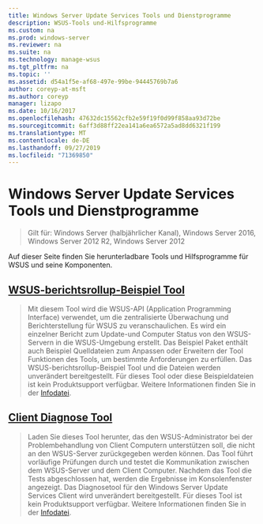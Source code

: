 ```yaml
---
title: Windows Server Update Services Tools und Dienstprogramme
description: WSUS-Tools und-Hilfsprogramme
ms.custom: na
ms.prod: windows-server
ms.reviewer: na
ms.suite: na
ms.technology: manage-wsus
ms.tgt_pltfrm: na
ms.topic: ''
ms.assetid: d54a1f5e-af68-497e-99be-94445769b7a6
author: coreyp-at-msft
ms.author: coreyp
manager: lizapo
ms.date: 10/16/2017
ms.openlocfilehash: 47632dc15562cfb2e59f19f0d99f858aa93d72be
ms.sourcegitcommit: 6aff3d88ff22ea141a6ea6572a5ad8dd6321f199
ms.translationtype: MT
ms.contentlocale: de-DE
ms.lasthandoff: 09/27/2019
ms.locfileid: "71369850"
---
```

# <a name="windows-server-update-services-tools-and-utilities"></a>Windows Server Update Services Tools und Dienstprogramme

>Gilt für: Windows Server (halbjährlicher Kanal), Windows Server 2016, Windows Server 2012 R2, Windows Server 2012
                                                                                                                                                                                                                                                                                                                                                                                                                                                                                                                                                                                                                                                                                                                                                                                                                                                                                                                                                                                                                                                                                                                                                                                                                          
 Auf dieser Seite finden Sie herunterladbare Tools und Hilfsprogramme für WSUS und seine Komponenten.                                                                                                                                                                                                                                                                                                                                                                                                                                                                                                                                                                                                                                                                                                                                                                                                                                                                                                                                                                                                                                                                                                                                                                                                                                                                                                                                                                                                                                                                                                                                                                                                                                       
                                                                                                                                                                                                                                                                                                                                                                                                                                                                                                                                                                                                                                                                    
 ## <a name="wsus-reporting-rollup-sample-toolhttpsdownloadmicrosoftcomdownload339339ac5ee-ae9a-44a4-b09c-483736294433wsusrollupsampleexe"></a>[WSUS-berichtsrollup-Beispiel Tool](https://download.microsoft.com/download/3/3/9/339ac5ee-ae9a-44a4-b09c-483736294433/WSUSRollupSample.EXE)                                                                                                                                                                                                                                                                                                                                                                                                                                                                                                                  
                                                                                                                                                                                                                                                                                                                                                                                                                                                                                                                                                                                                                                                                    
 > Mit diesem Tool wird die WSUS-API (Application Programming Interface) verwendet, um die zentralisierte Überwachung und Berichterstellung für WSUS zu veranschaulichen. Es wird ein einzelner Bericht zum Update-und Computer Status von den WSUS-Servern in die WSUS-Umgebung erstellt. Das Beispiel Paket enthält auch Beispiel Quelldateien zum Anpassen oder Erweitern der Tool Funktionen des Tools, um bestimmte Anforderungen zu erfüllen. Das WSUS-berichtsrollup-Beispiel Tool und die Dateien werden unverändert bereitgestellt. Für dieses Tool oder diese Beispieldateien ist kein Produktsupport verfügbar. Weitere Informationen finden Sie in der [Infodatei](https://download.microsoft.com/download/8/1/a/81a41962-cff5-4396-a567-0d2f87d8f67a/Readme.htm).  

## <a name="client-diagnostics-toolhttpsdownloadmicrosoftcomdownload976976d1084-d2fd-45a1-8c27-a467c768d8efwsus20client20diagnostic20toolexe"></a>[Client Diagnose Tool](https://download.microsoft.com/download/9/7/6/976d1084-d2fd-45a1-8c27-a467c768d8ef/WSUS%20Client%20Diagnostic%20Tool.EXE)                                                                                                                                                                                                                                                                                                                                                                                                                                                                                                                                                                                                                                                                                                                                                                                                                                                                                                                                                                                                                                                                                                                                                                                                           
                                                                                                                                                                                                                                                                                                                                                                                                                                                                                                                                                                                                                                                                                                                                                                                                                                                                                                                                                                                                                                                                                                                                                                                                                                                                                                                                                                                                                                                                                                                                                                                                                                                                                                                                                                                                                                               
 > Laden Sie dieses Tool herunter, das den WSUS-Administrator bei der Problembehandlung von Client Computern unterstützen soll, die nicht an den WSUS-Server zurückgegeben werden können. Das Tool führt vorläufige Prüfungen durch und testet die Kommunikation zwischen dem WSUS-Server und dem Client Computer. Nachdem das Tool die Tests abgeschlossen hat, werden die Ergebnisse im Konsolenfenster angezeigt. Das Diagnosetool für den Windows Server Update Services Client wird unverändert bereitgestellt. Für dieses Tool ist kein Produktsupport verfügbar. Weitere Informationen finden Sie in der [Infodatei](https://download.microsoft.com/download/e/4/b/e4bc4153-be1f-460f-800e-69c6a1857d68/readme.htm).          
                                                                                                                                                                                                                                                                                                                                                                                                                                                                                                                                                                                                                                                                    
 
